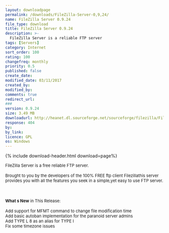 ```yaml
---
layout: downloadpage
permalink: /downloads/FileZilla-Server-0,9,24/
name: FileZilla Server 0.9.24
file_type: download
title: FileZilla Server 0.9.24
description: >-
  FileZilla Server is a reliable FTP server
tags: [Servers]
category: Internet
sort_order: 100
rating: 100
changefreq: monthly
priority: 0.5
published: false
create_date: 
modified_date: 03/11/2017
created_by: 
modified_by: 
comments: true
redirect_url: 
### 
version: 0.9.24
size: 3.49 MB
downloadurl: http://heanet.dl.sourceforge.net/sourceforge/filezilla/FileZilla_Server 0_9_24.exe
response: 404
by: 
by_link: 
licence: GPL
os: Windows
---
```


{% include download-header.html download=page%}

<p style="fix-download-text !important">
<p><font size="2">FileZilla Server is a free reliable FTP server. <br />
<br />
Brought to you by the developers of the 100% FREE ftp client Filezillathis server provides you with all the features you seek in a simple,yet easy to use FTP server. <!-- google_ad_section_end --></font></p>
<div class="celltext_big"><br />
<br />
<font size="2"><strong>What s New</strong> in This Release:<br />
<br />
Add support for MFMT command to change file modification time<br />
Add basic autoban implementation for the paranoid server admins<br />
Add TYPE L 8 as an alias for TYPE I<br />
Fix some timezone issues</font></div></p>
